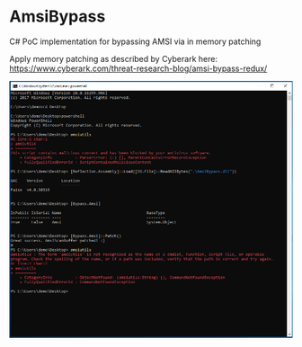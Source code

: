 # AmsiBypass
C# PoC implementation for bypassing AMSI via in memory patching

Apply memory patching as described by Cyberark here:          
https://www.cyberark.com/threat-research-blog/amsi-bypass-redux/

![PoC execution](https://raw.githubusercontent.com/0xB455/AmsiBypass/master/img/scrnsht.png?raw=true)

